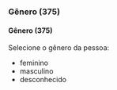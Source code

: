 ### Gênero  (375)

#### Gênero  (375)
Selecione o gênero da pessoa:
- feminino
- masculino
- desconhecido

